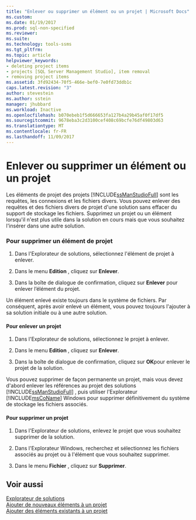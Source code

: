 ```yaml
---
title: "Enlever ou supprimer un élément ou un projet | Microsoft Docs"
ms.custom: 
ms.date: 01/19/2017
ms.prod: sql-non-specified
ms.reviewer: 
ms.suite: 
ms.technology: tools-ssms
ms.tgt_pltfrm: 
ms.topic: article
helpviewer_keywords:
- deleting project items
- projects [SQL Server Management Studio], item removal
- removing project items
ms.assetid: 3fd92434-70f5-466e-bef0-7e0fd73ddb1c
caps.latest.revision: "3"
author: stevestein
ms.author: sstein
manager: jhubbard
ms.workload: Inactive
ms.openlocfilehash: b070ebeb1f5d666653fa127b4a29b45af0f17df5
ms.sourcegitcommit: 9678eba3c2d3100cef408c69bcfe76df49803d63
ms.translationtype: MT
ms.contentlocale: fr-FR
ms.lasthandoff: 11/09/2017
---
```

# <a name="remove-or-delete-an-item-or-project"></a>Enlever ou supprimer un élément ou un projet
Les éléments de projet des projets [!INCLUDE[ssManStudioFull](../../includes/ssmanstudiofull_md.md)] sont les requêtes, les connexions et les fichiers divers. Vous pouvez enlever des requêtes et des fichiers divers de projet d'une solution sans effacer du support de stockage les fichiers. Supprimez un projet ou un élément lorsqu'il n'est plus utile dans la solution en cours mais que vous souhaitez l'insérer dans une autre solution.  
  
### <a name="to-remove-a-project-item"></a>Pour supprimer un élément de projet  
  
1.  Dans l'Explorateur de solutions, sélectionnez l'élément de projet à enlever.  
  
2.  Dans le menu **Edition** , cliquez sur **Enlever**.  
  
3.  Dans la boîte de dialogue de confirmation, cliquez sur **Enlever** pour enlever l’élément du projet.  
  
Un élément enlevé existe toujours dans le système de fichiers. Par conséquent, après avoir enlevé un élément, vous pouvez toujours l'ajouter à sa solution initiale ou à une autre solution.  
  
#### <a name="to-remove-a-project"></a>Pour enlever un projet  
  
1.  Dans l'Explorateur de solutions, sélectionnez le projet à enlever.  
  
2.  Dans le menu **Edition** , cliquez sur **Enlever**.  
  
3.  Dans la boîte de dialogue de confirmation, cliquez sur **OK**pour enlever le projet de la solution.  
  
Vous pouvez supprimer de façon permanente un projet, mais vous devez d'abord enlever les références au projet des solutions [!INCLUDE[ssManStudioFull](../../includes/ssmanstudiofull_md.md)] , puis utiliser l'Explorateur [!INCLUDE[msCoName](../../includes/msconame_md.md)] Windows pour supprimer définitivement du système de stockage les fichiers associés.  
  
#### <a name="to-delete-a-project"></a>Pour supprimer un projet  
  
1.  Dans l'Explorateur de solutions, enlevez le projet que vous souhaitez supprimer de la solution.  
  
2.  Dans l'Explorateur Windows, recherchez et sélectionnez les fichiers associés au projet ou à l'élément que vous souhaitez supprimer.  
  
3.  Dans le menu **Fichier** , cliquez sur **Supprimer**.  
  
## <a name="see-also"></a>Voir aussi  
[Explorateur de solutions](../../ssms/solution/solution-explorer.md)  
[Ajouter de nouveaux éléments à un projet](../../ssms/solution/add-new-items-to-a-project.md)  
[Ajouter des éléments existants à un projet](../../ssms/solution/add-existing-items-to-a-project.md)  
  
